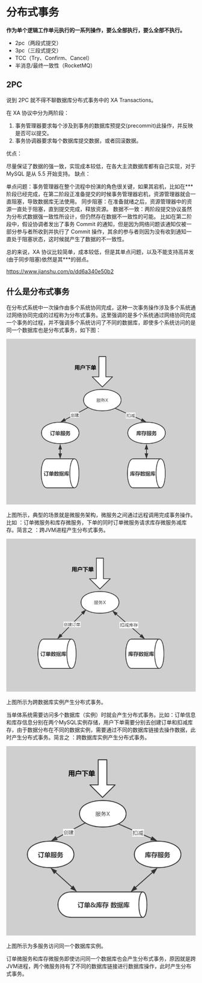 # 分布式事务

**作为单个逻辑工作单元执行的一系列操作，要么全部执行，要么全部不执行。** 

- 2pc（两段式提交）
- 3pc（三段式提交）
- TCC（Try、Confirm、Cancel）
- 半消息/最终一致性（RocketMQ）


## 2PC

说到 2PC 就不得不聊数据库分布式事务中的 XA Transactions。


在 XA 协议中分为两阶段：

1. 事务管理器要求每个涉及到事务的数据库预提交(precommit)此操作，并反映是否可以提交。
1. 事务协调器要求每个数据库提交数据，或者回滚数据。

优点：

尽量保证了数据的强一致，实现成本较低，在各大主流数据库都有自己实现，对于 MySQL 是从 5.5 开始支持。
缺点：

单点问题：事务管理器在整个流程中扮演的角色很关键，如果其宕机，比如在***阶段已经完成，在第二阶段正准备提交的时候事务管理器宕机，资源管理器就会一直阻塞，导致数据库无法使用。
同步阻塞：在准备就绪之后，资源管理器中的资源一直处于阻塞，直到提交完成，释放资源。
数据不一致：两阶段提交协议虽然为分布式数据强一致性所设计，但仍然存在数据不一致性的可能。
比如在第二阶段中，假设协调者发出了事务 Commit 的通知，但是因为网络问题该通知仅被一部分参与者所收到并执行了 Commit 操作，其余的参与者则因为没有收到通知一直处于阻塞状态，这时候就产生了数据的不一致性。

总的来说，XA 协议比较简单，成本较低，但是其单点问题，以及不能支持高并发(由于同步阻塞)依然是其***的弱点。

https://www.jianshu.com/p/dd6a340e50b2

## 什么是分布式事务

在分布式系统中一次操作由多个系统协同完成，这种一次事务操作涉及多个系统通过网络协同完成的过程称为分布式事务。这里强调的是多个系统通过网络协同完成一个事务的过程，并不强调多个系统访问了不同的数据库，即使多个系统访问的是同一个数据库也是分布式事务，如下图：


![](img/20200429123346.png)


上图所示，典型的场景就是微服务架构，微服务之间通过远程调用完成事务操作。比如 ：订单微服务和库存微服务，下单的同时订单微服务请求库存微服务减库存。简言之 ：跨JVM进程产生分布式事务。

![](img/20200429142705.png)


上图所示为跨数据库实例产生分布式事务。

当单体系统需要访问多个数据库（实例）时就会产生分布式事务。比如：订单信息和库存信息分别在两个MySQL实例存储，用户下单需要分别去创建订单和扣减库存，由于数据分布在不同的数据实例，需要通过不同的数据库链接去操作数据，此时产生分布式事务。简言之 ：跨数据库实例产生分布式事务。


![](img/20200429152707.png)

上图所示为多服务访问同一个数据库实例。

订单微服务和库存微服务即使访问同一个数据库也会产生分布式事务，原因就是跨JVM进程，两个微服务持有了不同的数据库链接进行数据库操作，此时产生分布式事务。